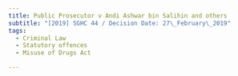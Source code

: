 ```yaml
---
title: Public Prosecutor v Andi Ashwar bin Salihin and others
subtitle: "[2019] SGHC 44 / Decision Date: 27\_February\_2019"
tags:
  - Criminal Law
  - Statutory offences
  - Misuse of Drugs Act

---
```

